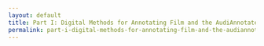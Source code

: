 ```yaml
---
layout: default
title: Part I: Digital Methods for Annotating Film and the AudiAnnotate Workflow
permalink: part-i-digital-methods-for-annotating-film-and-the-audiannotate-workflow
---
```

<!-- Add an essay or interpretive material below this line,
using HTML or markdown.  Do not modify this file above this line -->

